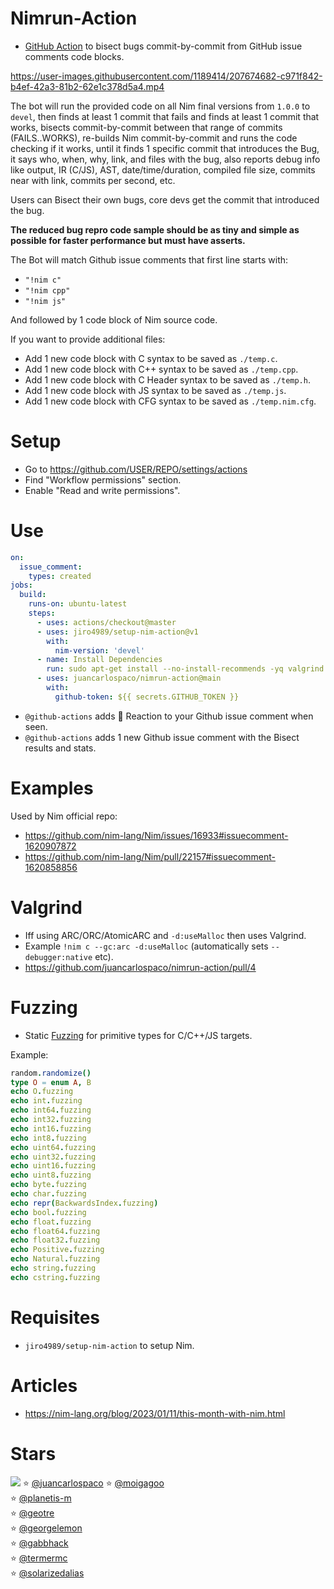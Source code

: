 # Nimrun-Action

- [GitHub Action](https://github.com/features/actions) to bisect bugs commit-by-commit from GitHub issue comments code blocks.

https://user-images.githubusercontent.com/1189414/207674682-c971f842-b4ef-42a3-81b2-62e1c378d5a4.mp4


The bot will run the provided code on all Nim final versions from `1.0.0` to `devel`,
then finds at least 1 commit that fails and finds at least 1 commit that works,
bisects commit-by-commit between that range of commits (FAILS..WORKS),
re-builds Nim commit-by-commit and runs the code checking if it works,
until it finds 1 specific commit that introduces the Bug,
it says who, when, why, link, and files with the bug,
also reports debug info like output, IR (C/JS), AST, date/time/duration,
compiled file size, commits near with link, commits per second, etc.

Users can Bisect their own bugs, core devs get the commit that introduced the bug.

**The reduced bug repro code sample should be as tiny and simple as possible for faster performance but must have asserts.**

The Bot will match Github issue comments that first line starts with:

- `"!nim c"`
- `"!nim cpp"`
- `"!nim js"`

And followed by 1 code block of Nim source code.

If you want to provide additional files:

- Add 1 new code block with C syntax to be saved as `./temp.c`.
- Add 1 new code block with C++ syntax to be saved as `./temp.cpp`.
- Add 1 new code block with C Header syntax to be saved as `./temp.h`.
- Add 1 new code block with JS syntax to be saved as `./temp.js`.
- Add 1 new code block with CFG syntax to be saved as `./temp.nim.cfg`.


# Setup

- Go to https://github.com/USER/REPO/settings/actions
- Find "Workflow permissions" section.
- Enable "Read and write permissions".


# Use

```yaml
on:
  issue_comment:
    types: created
jobs:
  build:
    runs-on: ubuntu-latest
    steps:
      - uses: actions/checkout@master
      - uses: jiro4989/setup-nim-action@v1
        with:
          nim-version: 'devel'
      - name: Install Dependencies
        run: sudo apt-get install --no-install-recommends -yq valgrind
      - uses: juancarlospaco/nimrun-action@main
        with:
          github-token: ${{ secrets.GITHUB_TOKEN }}
```

- `@github-actions` adds :eyes: Reaction to your Github issue comment when seen.
- `@github-actions` adds 1 new Github issue comment with the Bisect results and stats.


# Examples

Used by Nim official repo:

- https://github.com/nim-lang/Nim/issues/16933#issuecomment-1620907872
- https://github.com/nim-lang/Nim/pull/22157#issuecomment-1620858856


# Valgrind

- Iff using ARC/ORC/AtomicARC and `-d:useMalloc` then uses Valgrind.
- Example `!nim c --gc:arc -d:useMalloc` (automatically sets `--debugger:native` etc).
- https://github.com/juancarlospaco/nimrun-action/pull/4


# Fuzzing

- Static [Fuzzing](https://en.wikipedia.org/wiki/Fuzzing) for primitive types for C/C++/JS targets.

Example:

```nim
random.randomize()
type O = enum A, B
echo O.fuzzing
echo int.fuzzing
echo int64.fuzzing
echo int32.fuzzing
echo int16.fuzzing
echo int8.fuzzing
echo uint64.fuzzing
echo uint32.fuzzing
echo uint16.fuzzing
echo uint8.fuzzing
echo byte.fuzzing
echo char.fuzzing
echo repr(BackwardsIndex.fuzzing)
echo bool.fuzzing
echo float.fuzzing
echo float64.fuzzing
echo float32.fuzzing
echo Positive.fuzzing
echo Natural.fuzzing
echo string.fuzzing
echo cstring.fuzzing
```


# Requisites

- `jiro4989/setup-nim-action` to setup Nim.


# Articles

- https://nim-lang.org/blog/2023/01/11/this-month-with-nim.html


<!--
# Security

- Only users with write permissions can run code (Admins and Collaborators with push permissions).
-->


# Stars

![](https://starchart.cc/juancarlospaco/nimrun-action.svg)
:star: [@juancarlospaco](https://github.com/juancarlospaco '2023-07-06')
:star: [@moigagoo](https://github.com/moigagoo '2023-07-06')	
:star: [@planetis-m](https://github.com/planetis-m '2023-07-06')	
:star: [@geotre](https://github.com/geotre '2023-07-07')	
:star: [@georgelemon](https://github.com/georgelemon '2023-07-07')	
:star: [@gabbhack](https://github.com/gabbhack '2023-07-07')	
:star: [@termermc](https://github.com/termermc '2023-07-10')	
:star: [@solarizedalias](https://github.com/solarizedalias '2023-07-15')	
